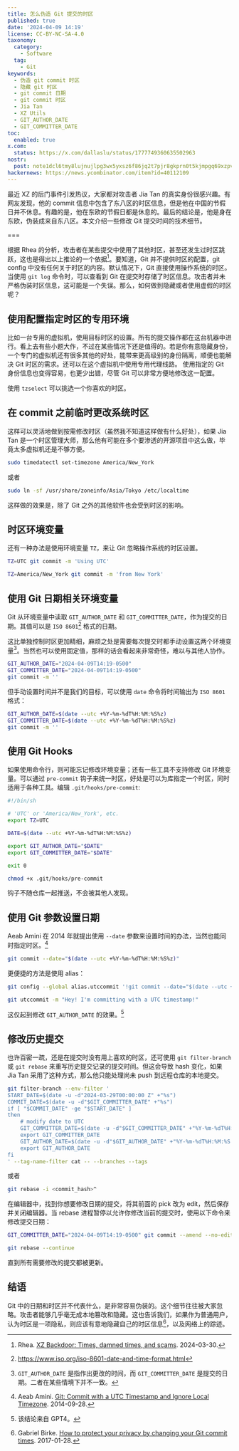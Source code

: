 ```yaml
---
title: 怎么伪造 Git 提交的时区
published: true
date: '2024-04-09 14:19'
license: CC-BY-NC-SA-4.0
taxonomy:
  category:
    - Software
  tag:
    - Git
keywords:
  - 伪造 git commit 时区
  - 隐藏 git 时区
  - git commit 日期
  - git commit 时区
  - Jia Tan
  - XZ Utils
  - GIT_AUTHOR_DATE
  - GIT_COMMITTER_DATE
toc:
  enabled: true
x.com:
  status: https://x.com/dallaslu/status/1777749360635502963
nostr:
  post: note1dcl6tmy8lujnujlpg3wx5yxsz6f86jq2t7pjr8gkprn0t5kjmpgq69xzpv
hackernews: https://news.ycombinator.com/item?id=40112109
---
```


最近 XZ 的后门事件引发热议，大家都对攻击者 Jia Tan 的真实身份很感兴趣。有网友发现，他的 commit 信息中包含了东八区的时区信息，但是他在中国的节假日并不休息。有趣的是，他在东欧的节假日都是休息的。最后的结论是，他是身在东欧，伪装成来自东八区。本文介绍一些修改 Git 提交时间的技术细节。

===

根据 Rhea 的分析，攻击者在某些提交中使用了其他时区，甚至还发生过时区跳跃，这也是得出以上推论的一个依据[^rhea]。要知道，Git 并不提供时区的配置，git config 中没有任何关于时区的内容。默认情况下，Git 直接使用操作系统的时区。当使用 `git log` 命令时，可以查看到 Git 在提交时存储了时区信息。攻击者并未严格伪装时区信息，这可能是一个失误。那么，如何做到隐藏或者使用虚假的时区呢？

## 使用配置指定时区的专用环境

比如一台专用的虚拟机，使用目标时区的设置。所有的提交操作都在这台机器中进行。看上去有些小题大作，不过在某些情况下还是值得的。若是你有意隐藏身份，一个专门的虚拟机还有很多其他的好处，能带来更高级别的身份隔离，顺便也能解决 Git 时区的需求。还可以在这个虚拟机中使用专用代理线路。 使用指定的 Git 身份信息也变得容易，也更少出错，尽管 Git 可以非常方便地修改这一配置。

使用 `tzselect` 可以挑选一个你喜欢的时区。

## 在 commit 之前临时更改系统时区

这样可以灵活地做到按需修改时区（虽然我不知道这样做有什么好处），如果 Jia Tan 是一个时区管理大师，那么他有可能在多个要渗透的开源项目中这么做，毕竟太多虚拟机还是不够方便。

```bash
sudo timedatectl set-timezone America/New_York
```

或者

```bash
sudo ln -sf /usr/share/zoneinfo/Asia/Tokyo /etc/localtime
```

这样做的效果是，除了 Git 之外的其他软件也会受到时区的影响。

## 时区环境变量

还有一种办法是使用环境变量 `TZ`，来让 Git 忽略操作系统的时区设置。

```bash
TZ=UTC git commit -m 'Using UTC'

TZ=America/New_York git commit -m 'from New York'
```

## 使用 Git 日期相关环境变量

Git 从环境变量中读取 `GIT_AUTHOR_DATE` 和 `GIT_COMMITTER_DATE`，作为提交的日期。其值可以是 `ISO 8601`[^iso-8601] 格式的日期。

这比单独控制时区更加精细，麻烦之处是需要每次提交时都手动设置这两个环境变量[^note:git-author-commiter-date]。当然也可以使用固定值，那样的话会看起来非常奇怪，难以与其他人协作。


```bash
GIT_AUTHOR_DATE="2024-04-09T14:19-0500"
GIT_COMMITTER_DATE="2024-04-09T14:19-0500"
git commit -m ''
```

但手动设置时间并不是我们的目标，可以使用 `date` 命令将时间输出为 `ISO 8601` 格式：

```bash
GIT_AUTHOR_DATE=$(date --utc +%Y-%m-%dT%H:%M:%S%z)
GIT_COMMITTER_DATE=$(date --utc +%Y-%m-%dT%H:%M:%S%z)
git commit -m ''
```

## 使用 Git Hooks

如果使用命令行，则可能忘记修改环境变量；还有一些工具不支持修改 Git 环境变量。可以通过 `pre-commit` 钩子来统一时区，好处是可以为库指定一个时区，同时适用于各种工具。编辑 `.git/hooks/pre-commit`:

```bash
#!/bin/sh

# 'UTC' or 'America/New_York', etc.
export TZ=UTC

DATE=$(date --utc +%Y-%m-%dT%H:%M:%S%z)

export GIT_AUTHOR_DATE="$DATE"
export GIT_COMMITTER_DATE="$DATE"

exit 0
```

```bash
chmod +x .git/hooks/pre-commit
```

钩子不随仓库一起推送，不会被其他人发现。

## 使用 Git 参数设置日期

Aeab Amini 在 2014 年就提出使用 `--date` 参数来设置时间的办法，当然也能同时指定时区。[^seabamini]

```bash
git commit --date="$(date --utc +%Y-%m-%dT%H:%M:%S%z)"
```

更便捷的方法是使用 alias：

```bash
git config --global alias.utccommit '!git commit --date="$(date --utc +%Y-%m-%dT%H:%M:%S%z)"'
```

```bash
git utccommit -m "Hey! I'm committing with a UTC timestamp!"
```

这仅起到修改 `GIT_AUTHOR_DATE` 的效果。[^note:date-param]

## 修改历史提交

也许百密一疏，还是在提交时没有用上喜欢的时区，还可使用 `git filter-branch` 或 `git rebase` 来重写历史提交记录的提交时间。但这会导致 hash 变化，如果 Jia Tan 采用了这种方式，那么他只能处理尚未 push 到远程仓库的本地提交。

```bash
git filter-branch --env-filter '
START_DATE=$(date -u -d"2024-03-29T00:00:00 Z" +"%s")
COMMIT_DATE=$(date -u -d"$GIT_COMMITTER_DATE" +"%s")
if [ "$COMMIT_DATE" -ge "$START_DATE" ]
then
    # modify date to UTC
    GIT_COMMITTER_DATE=$(date -u -d"$GIT_COMMITTER_DATE" +"%Y-%m-%dT%H:%M:%S Z")
    export GIT_COMMITTER_DATE
    GIT_AUTHOR_DATE=$(date -u -d"$GIT_AUTHOR_DATE" +"%Y-%m-%dT%H:%M:%S Z")
    export GIT_AUTHOR_DATE
fi
' --tag-name-filter cat -- --branches --tags
```

或者

```bash
git rebase -i <commit_hash>^
```

在编辑器中，找到你想要修改日期的提交，将其前面的 pick 改为 edit，然后保存并关闭编辑器。当 rebase 进程暂停以允许你修改当前的提交时，使用以下命令来修改提交日期：

```bash
GIT_COMMITTER_DATE="2024-04-09T14:19-0500" git commit --amend --no-edit --date "2024-04-09T14:19-0500"
```

```bash
git rebase --continue
```

直到所有需要修改的提交都被更新。

## 结语

Git 中的日期和时区并不代表什么，是非常容易伪装的。这个细节往往被大家忽略。攻击者能够几乎毫无成本地篡改和隐藏。这也告诉我们，如果作为普通用户，认为时区是一项隐私，则应该有意地隐藏自己的时区信息[^git-commit-privacy]，以及网络上的踪迹。

[^note:git-author-commiter-date]: `GIT_AUTHOR_DATE` 是指作出更改的时间，而 `GIT_COMMITTER_DATE` 是提交的日期。二者在某些情境下并不一致。
[^note:date-param]: 该结论来自 GPT4。

[^rhea]: Rhea. [XZ Backdoor: Times, damned times, and scams](https://rheaeve.substack.com/p/xz-backdoor-times-damned-times-and). 2024-03-30.
[^iso-8601]: https://www.iso.org/iso-8601-date-and-time-format.html
[^seabamini]: Aeab Amini. [Git: Commit with a UTC Timestamp and Ignore Local Timezone](https://saebamini.com/Git-commit-with-UTC-timestamp-ignore-local-timezone/). 2014-09-28.
[^git-commit-privacy]: Gabriel Birke. [How to protect your privacy by changing your Git commit times](https://lebenplusplus.de/2017/01/28/how-to-protect-your-privacy-by-changing-your-git-commit-times/). 2017-01-28.